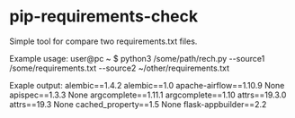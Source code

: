 # pip-requirements-check
Simple tool for compare two requirements.txt files.

Example usage:
user@pc ~ $ python3 /some/path/rech.py --source1 /some/requirements.txt  --source2 ~/other/requirements.txt

Exaple output:
alembic==1.4.2  alembic==1.0
apache-airflow==1.10.9  None
apispec==1.3.3  None
argcomplete==1.11.1  argcomplete==1.10
attrs==19.3.0  attrs==19.3
None  cached_property==1.5
None  flask-appbuilder==2.2

